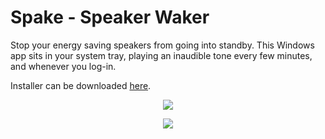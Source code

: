 # Spake - Speaker Waker

Stop your energy saving speakers from going into standby. This Windows app sits in your system tray, playing an inaudible tone every few minutes, and whenever you log-in.

Installer can be downloaded [here](https://github.com/vjdw/Spake/releases/download/v1.5/Spake.exe).

<p align="center">
  <img src="https://user-images.githubusercontent.com/9841768/206868113-0d47c5eb-fcf7-4cbc-bb76-e93b192fb7b4.png" />
</p>

<p align="center">
  <img src="https://user-images.githubusercontent.com/9841768/201724561-cb169ab4-a2a8-4f6d-9d32-d367e6b16e91.png" />
</p>

